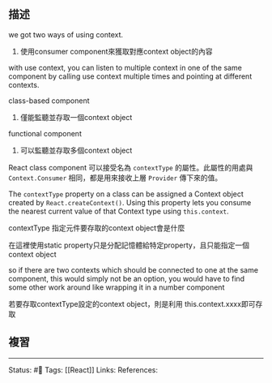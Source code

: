 ## 描述

we got two ways of using context.
1. 使用consumer component來獲取對應context object的內容

with use context, you can listen to multiple context in one of the same component by calling use context multiple times and pointing at different contexts.


class-based component

1. 僅能監聽並存取一個context object

  

functional component
1. 可以監聽並存取多個context object



React class component 可以接受名為 `contextType` 的屬性。此屬性的用處與 `Context.Consumer` 相同，都是用來接收上層 `Provider` 傳下來的值。

  

  

The `contextType` property on a class can be assigned a Context object created by `React.createContext()`. Using this property lets you consume the nearest current value of that Context type using `this.context`.

  

  

contextType 指定元件要存取的context object會是什麼

  

在這裡使用static property只是分配記憶體給特定property，且只能指定一個context object


so if there are two contexts which should be connected to one at the same component, this would simply not be an option, you would have to find some other work around like wrapping it in a number component

若要存取contextType設定的context object，則是利用
this.context.xxxx即可存取



## 複習


---
Status: #🌱 
Tags:
[[React]]
Links:
References:
